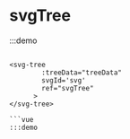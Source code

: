 # svgTree

<div class="demo-block">
    <svg-tree
        :treeData="treeData"
        svgId='svg'
        ref="svgTree"
      ></svg-tree>
</div>

:::demo
```vue

<svg-tree
        :treeData="treeData"
        svgId='svg'
        ref="svgTree"
      >
</svg-tree>

```vue
:::demo
